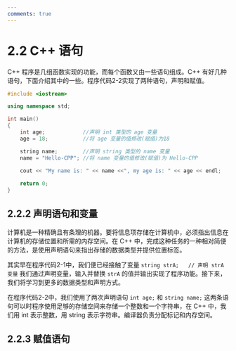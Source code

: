 ```yaml
---
comments: true
---
```


# 2.2 C++ 语句

C++ 程序是几组函数实现的功能，而每个函数又由一些语句组成。C++ 有好几种语句，下面介绍其中的一些。程序代码2-2实现了两种语句，声明和赋值。

``` C++ title="程序代码2-2"
#include <iostream>

using namespace std;

int main()
{
    int age;            //声明 int 类型的 age 变量
    age = 18;           //将 age 变量的值修改(赋值)为18

    string name;        //声明 string 类型的 name 变量
    name = "Hello-CPP"; //将 name 变量的值修改(赋值)为 Hello-CPP

    cout << "My name is: " << name <<", my age is: " << age << endl;
    
    return 0;
}
```

## 2.2.2 声明语句和变量

计算机是一种精确且有条理的机器。要将信息项存储在计算机中，必须指出信息在计算机的存储位置和所需的内存空间。在 C++ 中，完成这种任务的一种相对简便的方法，是使用声明语句来指出存储的数据类型并提供位置标签。

其实早在程序代码2-1中，我们便已经接触了变量 `string strA;   // 声明 strA 变量` 我们通过声明变量，输入并替换 `strA` 的值并输出实现了程序功能。接下来，我们将学习到更多的数据类型和声明方式。

在程序代码2-2中，我们使用了两次声明语句 `int age;` 和 `string name;` 这两条语句可以时程序使用足够的存储空间来存储一个整数和一个字符串，在 C++ 中，我们用 int 表示整数，用 string 表示字符串。编译器负责分配标记和内存空间。



## 2.2.3 赋值语句

